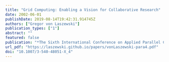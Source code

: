 ```yaml
---
title: "Grid Computing: Enabling a Vision for Collaborative Research"
date: 2002-06-01
publishDate: 2019-08-14T19:42:31.914745Z
authors: ["Gregor von Laszewski"]
publication_types: ["1"]
abstract: ""
featured: false
publication: "*The Sixth International Conference on Applied Parallel Computing*"
url_pdf: "https://laszewski.github.io/papers/vonLaszewski-para4.pdf"
doi: "10.1007/3-540-48051-X_4"
---
```


